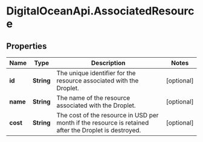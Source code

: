 # DigitalOceanApi.AssociatedResource

## Properties
Name | Type | Description | Notes
------------ | ------------- | ------------- | -------------
**id** | **String** | The unique identifier for the resource associated with the Droplet. | [optional] 
**name** | **String** | The name of the resource associated with the Droplet. | [optional] 
**cost** | **String** | The cost of the resource in USD per month if the resource is retained after the Droplet is destroyed. | [optional] 
